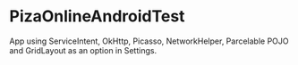 # PizaOnlineAndroidTest

App using ServiceIntent, OkHttp, Picasso, NetworkHelper, Parcelable POJO and GridLayout as an option in Settings.
